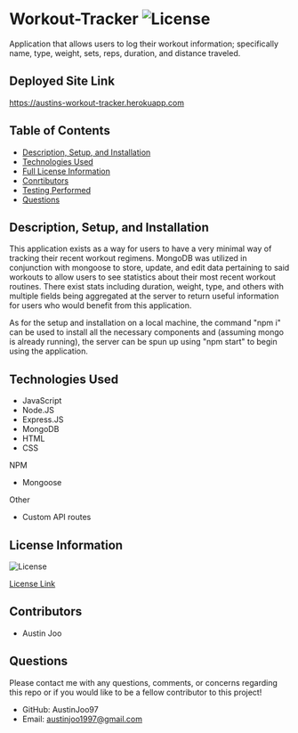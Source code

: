 # Workout-Tracker ![License](https://img.shields.io/badge/License-ISC-blue.svg)
Application that allows users to log their workout information; specifically name, type, weight, sets, reps, duration, and distance traveled.

## Deployed Site Link 
https://austins-workout-tracker.herokuapp.com
## Table of Contents

- [Description, Setup, and Installation](#description-setup-and-installation)
- [Technologies Used](#technologies-used)
- [Full License Information](#license-information)
- [Conrtibutors](#contributors)
- [Testing Performed](#testing-performed)
- [Questions](#questions)


## Description, Setup, and Installation
This application exists as a way for users to have a very minimal way of tracking their recent workout regimens. MongoDB was utilized in conjunction with mongoose to store, update, and edit data pertaining to said workouts to allow users to see statistics about their most recent workout routines. There exist stats including duration, weight, type, and others with multiple fields being aggregated at the server to return useful information for users who would benefit from this application.

As for the setup and installation on a local machine, the command "npm i" can be used to install all the necessary components and (assuming mongo is already running), the server can be spun up using "npm start" to begin using the application.


## Technologies Used
- JavaScript
- Node.JS
- Express.JS
- MongoDB
- HTML
- CSS

NPM
- Mongoose

Other
- Custom API routes 

## License Information
![License](https://img.shields.io/badge/License-ISC-blue.svg)

[License Link](https://opensource.org/licenses/ISC)


## Contributors
- Austin Joo


## Questions
Please contact me with any questions, comments, or concerns regarding this repo or if you would like to be a fellow contributor to this project!
- GitHub: AustinJoo97 
- Email: austinjoo1997@gmail.com